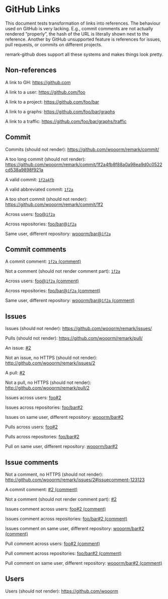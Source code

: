 # GitHub Links

This document tests transformation of links into references.
The behaviour used on GitHub is very lacking. E.g., commit comments
are not actually rendered “properly”, the hash of the URL is literally
shown next to the reference. Another by GitHub unsupported feature is
references for issues, pull requests, or commits on different projects.

remark-github does support all these systems and makes things look
pretty.

## Non-references

A link to GH:
<https://github.com>

A link to a user:
<https://github.com/foo>

A link to a project:
<https://github.com/foo/bar>

A link to a graphs:
<https://github.com/foo/bar/graphs>

A link to a traffic:
<https://github.com/foo/bar/graphs/traffic>

## Commit

Commits (should not render):
<https://github.com/wooorm/remark/commit/>

A too long commit (should not render):
<https://github.com/wooorm/remark/commit/1f2a4fb8f88a0a98ea9d0c0522cd538a9898f921a>

A valid commit:
[`1f2a4fb`](https://github.com/wooorm/remark/commit/1f2a4fb8f88a0a98ea9d0c0522cd538a9898f921)

A valid abbreviated commit:
[`1f2a`](https://github.com/wooorm/remark/commit/1f2a)

A too short commit (should not render):
<https://github.com/wooorm/remark/commit/1f2>

Across users:
[foo@`1f2a`](https://github.com/foo/remark/commit/1f2a)

Across repositories:
[foo/bar@`1f2a`](https://github.com/foo/bar/commit/1f2a)

Same user, different repository:
[wooorm/bar@`1f2a`](https://github.com/wooorm/bar/commit/1f2a)

## Commit comments

A commit comment:
[`1f2a` (comment)](https://github.com/wooorm/remark/commit/1f2a#commitcomment-12312312)

Not a comment (should not render comment part):
[`1f2a`](https://github.com/wooorm/remark/commit/1f2a#)

Across users:
[foo@`1f2a` (comment)](https://github.com/foo/remark/commit/1f2a#commitcomment-12312312)

Across repositories:
[foo/bar@`1f2a` (comment)](https://github.com/foo/bar/commit/1f2a#commitcomment-12312312)

Same user, different repository:
[wooorm/bar@`1f2a` (comment)](https://github.com/wooorm/bar/commit/1f2a#commitcomment-12312312)

## Issues

Issues (should not render):
<https://github.com/wooorm/remark/issues/>

Pulls (should not render):
<https://github.com/wooorm/remark/pull/>

An issue:
[#2](https://github.com/wooorm/remark/issues/2)

Not an issue, no HTTPS (should not render):
<http://github.com/wooorm/remark/issues/2>

A pull:
[#2](https://github.com/wooorm/remark/pull/2)

Not a pull, no HTTPS (should not render):
<http://github.com/wooorm/remark/pull/2>

Issues across users:
[foo#2](https://github.com/foo/remark/issues/2)

Issues across repositories:
[foo/bar#2](https://github.com/foo/bar/issues/2)

Issues on same user, different repository:
[wooorm/bar#2](https://github.com/wooorm/bar/issues/2)

Pulls across users:
[foo#2](https://github.com/foo/remark/pull/2)

Pulls across repositories:
[foo/bar#2](https://github.com/foo/bar/pull/2)

Pull on same user, different repository:
[wooorm/bar#2](https://github.com/wooorm/bar/pull/2)

## Issue comments

Not a comment, no HTTPS (should not render):
<http://github.com/wooorm/remark/issues/2#issuecomment-123123>

A commit comment:
[#2 (comment)](https://github.com/wooorm/remark/issues/2#issuecomment-123123)

Not a comment (should not render comment part):
[#2](https://github.com/wooorm/remark/issues/2#)

Issues comment across users:
[foo#2 (comment)](https://github.com/foo/remark/issues/2#issuecomment-123123)

Issues comment across repositories:
[foo/bar#2 (comment)](https://github.com/foo/bar/issues/2#issuecomment-123123)

Issues comment on same user, different repository:
[wooorm/bar#2 (comment)](https://github.com/wooorm/bar/issues/2#issuecomment-123123)

Pull comment across users:
[foo#2 (comment)](https://github.com/foo/remark/pull/2#issuecomment-123123)

Pull comment across repositories:
[foo/bar#2 (comment)](https://github.com/foo/bar/pull/2#issuecomment-123123)

Pull comment on same user, different repository:
[wooorm/bar#2 (comment)](https://github.com/wooorm/bar/issues/2#issuecomment-123123)

## Users

Users (should not render):
<https://github.com/wooorm>

